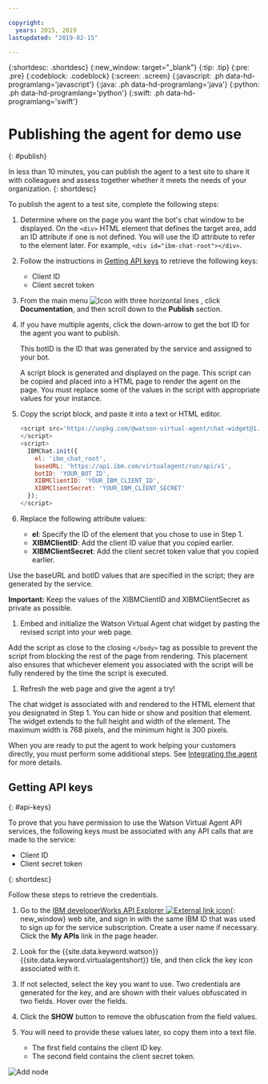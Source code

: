 ```yaml
---

copyright:
  years: 2015, 2019
lastupdated: "2019-02-15"

---
```


{:shortdesc: .shortdesc}
{:new_window: target="_blank"}
{:tip: .tip}
{:pre: .pre}
{:codeblock: .codeblock}
{:screen: .screen}
{:javascript: .ph data-hd-programlang='javascript'}
{:java: .ph data-hd-programlang='java'}
{:python: .ph data-hd-programlang='python'}
{:swift: .ph data-hd-programlang='swift'}

# Publishing the agent for demo use
{: #publish}

In less than 10 minutes, you can publish the agent to a test site to share it with colleagues and assess together whether it meets the needs of your organization.
{: shortdesc}

To publish the agent to a test site, complete the following steps:

1.  Determine where on the page you want the bot's chat window to be displayed. On the `<div>` HTML element that defines the target area, add an ID attribute if one is not defined. You will use the ID attribute to refer to the element later. For example, `<div id="ibm-chat-root"></div>`.

1.  Follow the instructions in [Getting API keys](/docs/services/virtual-agent/publish.html#api-keys) to retrieve the following keys:
    - Client ID
    - Client secret token

1.  From the main menu ![Icon with three horizontal lines](images/hamburger.png) , click **Documentation**, and then scroll down to the **Publish** section.

1.  If you have multiple agents, click the down-arrow to get the bot ID for the agent you want to publish.

    This botID is the ID that was generated by the service and assigned to your bot.

    A script block is generated and displayed on the page. This script can be copied and placed into a HTML page to render the agent on the page. You must replace some of the values in the script with appropriate values for your instance.

1.  Copy the script block, and paste it into a text or HTML editor.

    ``` Javascript
    <script src='https://unpkg.com/@watson-virtual-agent/chat-widget@1.6.0/dist/chat.min.js'>
    </script>
    <script>
      IBMChat.init({
        el: 'ibm_chat_root',
        baseURL: 'https://api.ibm.com/virtualagent/run/api/v1',
        botID: 'YOUR_BOT_ID',
        XIBMClientID: 'YOUR_IBM_CLIENT_ID',
        XIBMClientSecret: 'YOUR_IBM_CLIENT_SECRET'
      });
    </script>
    ```

1.  Replace the following attribute values:
    - **el**: Specify the ID of the element that you chose to use in Step 1.
    - **XIBMClientID**: Add the client ID value that you copied earlier.
    - **XIBMClientSecret**: Add the client secret token value that you copied earlier.

   Use the baseURL and botID values that are specified in the script; they are generated by the service.

   **Important:** Keep the values of the XIBMClientID and XIBMClientSecret as private as possible.

1.  Embed and initialize the Watson Virtual Agent chat widget by pasting the revised script into your web page.

   Add the script as close to the closing `</body>` tag as possible to prevent the script from blocking the rest of the page from rendering. This placement also ensures that whichever element you associated with the script will be fully rendered by the time the script is executed.

1.  Refresh the web page and give the agent a try!

   The chat widget is associated with and rendered to the HTML element that you designated in Step 1. You can hide or show and position that element. The widget extends to the full height and width of the element. The maximum width is 768 pixels, and the minimum hight is 300 pixels.

When you are ready to put the agent to work helping your customers directly, you must perform some additional steps. See [Integrating the agent](/docs/services/virtual-agent/integrate.html) for more details.

## Getting API keys
{: #api-keys}

To prove that you have permission to use the Watson Virtual Agent API services, the following  keys must be associated with any API calls that are made to the service:

- Client ID
- Client secret token

{: shortdesc}

Follow these steps to retrieve the credentials.

1.  Go to the [IBM developerWorks API Explorer ![External link icon](../../icons/launch-glyph.svg "External link icon")](https://developer.ibm.com/api/){: new_window} web site, and sign in with the same IBM ID that was used to sign up for the service subscription. Create a user name if necessary. Click the **My APIs** link in the page header.

1.  Look for the {{site.data.keyword.watson}} {{site.data.keyword.virtualagentshort}} tile, and then click the key icon associated with it.

1.  If not selected, select the key you want to use. Two credentials are generated for the key, and are shown with their values obfuscated in two fields. Hover over the fields.

1.  Click the **SHOW** button to remove the obfuscation from the field values.

1.  You will need to provide these values later, so copy them into a text file.
    - The first field contains the client ID key.
    - The second field contains the client secret token.

  ![Add node](images/api-explorer.jpg)
